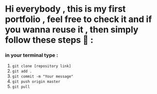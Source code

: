 # Hi everybody , this is my first portfolio , feel free to check it and if you wanna reuse it , then simply follow these steps 🤩 :

### in your terminal type :
1. `git clone [repository link]`
2. `git add .`
3. `git commit -m "Your message"`
4. `git push origin master `
5. `git pull` 
